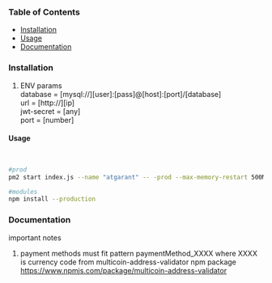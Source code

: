 ### Table of Contents

- [Installation](#installation)
- [Usage](#usage)
- [Documentation](#documentation)
### Installation
 1. ENV params  
    database = [mysql://][user]:[pass]@[host]:[port]/[database]  
    url = [http://][ip]  
    jwt-secret = [any]  
    port = [number]  

#### Usage

``` bash


#prod
pm2 start index.js --name "atgarant" -- -prod --max-memory-restart 500M

#modules
npm install --production

```

### Documentation

important notes
1. payment methods must fit pattern paymentMethod_XXXX where XXXX is currency code from multicoin-address-validator npm package https://www.npmjs.com/package/multicoin-address-validator

